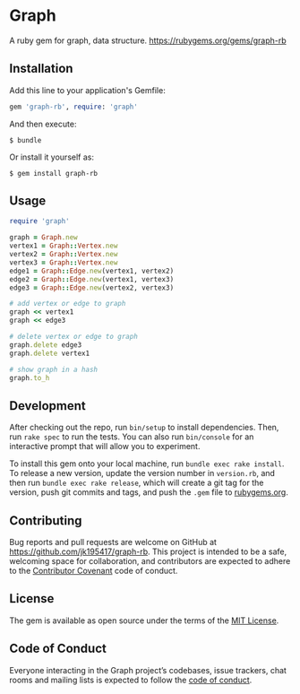 # Graph

A ruby gem for graph, data structure. https://rubygems.org/gems/graph-rb

## Installation

Add this line to your application's Gemfile:

```ruby
gem 'graph-rb', require: 'graph'
```

And then execute:

    $ bundle

Or install it yourself as:

    $ gem install graph-rb

## Usage

```ruby
require 'graph'

graph = Graph.new
vertex1 = Graph::Vertex.new
vertex2 = Graph::Vertex.new
vertex3 = Graph::Vertex.new
edge1 = Graph::Edge.new(vertex1, vertex2)
edge2 = Graph::Edge.new(vertex1, vertex3)
edge3 = Graph::Edge.new(vertex2, vertex3)

# add vertex or edge to graph
graph << vertex1
graph << edge3

# delete vertex or edge to graph
graph.delete edge3
graph.delete vertex1

# show graph in a hash
graph.to_h
```

## Development

After checking out the repo, run `bin/setup` to install dependencies. Then, run `rake spec` to run the tests. You can also run `bin/console` for an interactive prompt that will allow you to experiment.

To install this gem onto your local machine, run `bundle exec rake install`. To release a new version, update the version number in `version.rb`, and then run `bundle exec rake release`, which will create a git tag for the version, push git commits and tags, and push the `.gem` file to [rubygems.org](https://rubygems.org).

## Contributing

Bug reports and pull requests are welcome on GitHub at https://github.com/jk195417/graph-rb. This project is intended to be a safe, welcoming space for collaboration, and contributors are expected to adhere to the [Contributor Covenant](http://contributor-covenant.org) code of conduct.

## License

The gem is available as open source under the terms of the [MIT License](https://opensource.org/licenses/MIT).

## Code of Conduct

Everyone interacting in the Graph project’s codebases, issue trackers, chat rooms and mailing lists is expected to follow the [code of conduct](https://github.com/jk195417/graph-rb/blob/master/CODE_OF_CONDUCT.md).
